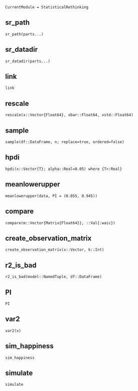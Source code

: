 ```@meta
CurrentModule = StatisticalRethinking
```

## sr\_path
```@docs
sr_path(parts...)
```

## sr\_datadir
```@docs
sr_datadir(parts...)
```

## link
```@docs
link
```

## rescale
```@docs
rescale(x::Vector{Float64}, xbar::Float64, xstd::Float64)
```

## sample
```@docs
sample(df::DataFrame, n; replace=true, ordered=false)
```

## hpdi
```@docs
hpdi(x::Vector{T}; alpha::Real=0.05) where {T<:Real}
```

## meanlowerupper
```@docs
meanlowerupper(data, PI = (0.055, 0.945))
```

## compare
```@docs
compare(m::Vector{Matrix{Float64}}, ::Val{:waic})
```

## create\_observation\_matrix
```@docs
create_observation_matrix(x::Vector, k::Int)
```

## r2\_is\_bad
```@docs
r2_is_bad(model::NamedTuple, df::DataFrame)
```

## PI
```@docs
PI
```

## var2
```@docs
var2(x)
```

## sim\_happiness
```docs
sim_happiness
```

## simulate
```@docs
simulate
```
